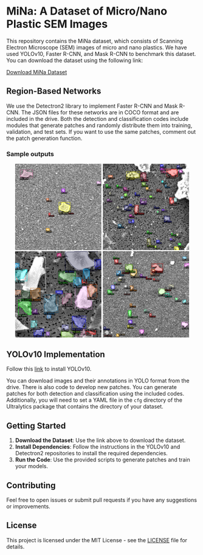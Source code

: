 # MiNa: A Dataset of Micro/Nano Plastic SEM Images

This repository contains the MiNa dataset, which consists of Scanning Electron Microscope (SEM) images of micro and nano plastics. We have used YOLOv10, Faster R-CNN, and Mask R-CNN to benchmark this dataset. You can download the dataset using the following link:

[Download MiNa Dataset](https://drive.google.com/drive/folders/1FSic90KWf_bkYo99IzO3QHRbsC2EXfZk?usp=drive_link)

## Region-Based Networks

We use the Detectron2 library to implement Faster R-CNN and Mask R-CNN. The JSON files for these networks are in COCO format and are included in the drive. Both the detection and classification codes include modules that generate patches and randomly distribute them into training, validation, and test sets. If you want to use the same patches, comment out the patch generation function.

### Sample outputs 

<p align="center">
  <img src="Sample_Images/maskpe.png" alt="MaskRCNN PE sample" width="45%">
  <img src="Sample_Images/maskpp.png" alt="MaskRCNN PP sample" width="45%">
  <br>
  <img src="Sample_Images/maskps.png" alt="MaskRCNN PS sample" width="45%">
  <img src="Sample_Images/maskpet.png" alt="MaskRCNN PET sample" width="45%">
</p>


## YOLOv10 Implementation

Follow this [link](https://github.com/THU-MIG/yolov10) to install YOLOv10.

You can download images and their annotations in YOLO format from the drive. There is also code to develop new patches. You can generate patches for both detection and classification using the included codes. Additionally, you will need to set a YAML file in the `cfg` directory of the Ultralytics package that contains the directory of your dataset.

## Getting Started

1. **Download the Dataset**: Use the link above to download the dataset.
2. **Install Dependencies**: Follow the instructions in the YOLOv10 and Detectron2 repositories to install the required dependencies.
3. **Run the Code**: Use the provided scripts to generate patches and train your models.

## Contributing

Feel free to open issues or submit pull requests if you have any suggestions or improvements.

## License

This project is licensed under the MIT License - see the [LICENSE](LICENSE) file for details.
